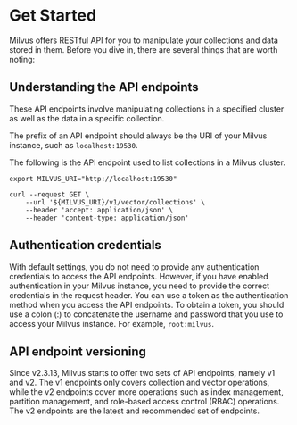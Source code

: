 # Get Started

Milvus offers RESTful API for you to manipulate your collections and data stored in them. Before you dive in, there are several things that are worth noting:

## Understanding the API endpoints

These API endpoints involve manipulating collections in a specified cluster as well as the data in a specific collection.

The prefix of an API endpoint should always be the URI of your Milvus instance, such as `localhost:19530`.

The following is the API endpoint used to list collections in a Milvus cluster.

```shell
export MILVUS_URI="http://localhost:19530"

curl --request GET \
    --url '${MILVUS_URI}/v1/vector/collections' \
    --header 'accept: application/json' \
    --header 'content-type: application/json'
```

## Authentication credentials

With default settings, you do not need to provide any authentication credentials to access the API endpoints. However, if you have enabled authentication in your Milvus instance, you need to provide the correct credentials in the request header. You can use a token as the authentication method when you access the API endpoints. To obtain a token, you should use a colon (:) to concatenate the username and password that you use to access your Milvus instance. For example, `root:milvus`.

## API endpoint versioning

Since v2.3.13, Milvus starts to offer two sets of API endpoints, namely v1 and v2. The v1 endpoints only covers collection and vector operations, while the v2 endpoints cover more operations such as index management, partition management, and role-based access control (RBAC) operations. The v2 endpoints are the latest and recommended set of endpoints.

